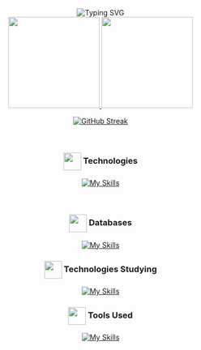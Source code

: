 <div align=center>
<img src="https://readme-typing-svg.demolab.com?font=Comic+Mono&pause=1000&color=F7CB00&center=true&width=435&lines=Hello%2C+I'm+Kennedy." alt="Typing SVG" />
</div>

<div align="center">
  <a href="https://github.com/KennedyReisz" />
  <img height="180em" src="https://github-readme-stats.vercel.app/api?username=KennedyReisz&show_icons=true&theme=ayu-mirage&include_all_commits=true&count_private=true"/>
  <img height="180em" src="https://github-readme-stats.vercel.app/api/top-langs/?username=KennedyReisz&layout=compact&theme=ayu-mirage"/>

  [![GitHub Streak](https://github-readme-streak-stats.herokuapp.com?user=KennedyReisz&theme=ayu-mirage&border_radius=5&card_width=765)](https://git.io/streak-stats)

<div style="display: inline_block" align="center"><br>
 <h3 align="center"><img align="center" width="35x" src="https://cdn3.emoji.gg/emojis/3085-vsl-developer.png](https://cdn3.emoji.gg/emojis/7386-text-g.png"/> Technologies</h3>
  
  [![My Skills](https://skills.thijs.gg/icons?i=html,css,js,ts,nodejs,react,nextjs,prisma,sass,tailwind,styledcomponents&theme=dark)](https://skills.thijs.gg)
  
</div>

<div style="display: inline_block" align="center"><br>
 <h3 align="center"><img align="center" width="35x" src="https://cdn3.emoji.gg/emojis/3085-vsl-developer.png](https://cdn3.emoji.gg/emojis/7386-text-g.png"/> Databases</h3>
  
  [![My Skills](https://skills.thijs.gg/icons?i=mysql,postgres,mongodb&theme=dark)](https://skills.thijs.gg)
  
</div>

<div align=center>
  <h3 align="center"><img align="center" width="35x" src="https://cdn3.emoji.gg/emojis/3085-vsl-developer.png](https://cdn3.emoji.gg/emojis/7386-text-g.png"/> Technologies Studying</h3>

[![My Skills](https://skills.thijs.gg/icons?i=golang,angular,graphql&theme=dark)](https://skills.thijs.gg)

</div>

<div align=center>
  <h3 align="center"><img align="center" width="35x" src="https://cdn3.emoji.gg/emojis/3085-vsl-developer.png](https://cdn3.emoji.gg/emojis/7386-text-g.png"/> Tools Used</h3>

[![My Skills](https://skills.thijs.gg/icons?i=vscode,visualstudio,neovim,git,github,figma,xd,photoshop&theme=dark)](https://skills.thijs.gg)

</div>
